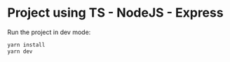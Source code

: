 # Project using TS - NodeJS - Express

Run the project in dev mode:

```sh
yarn install
yarn dev
```
